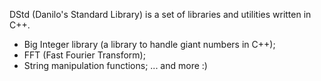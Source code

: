 DStd (Danilo's Standard Library) is a set of libraries and utilities written in C++.

- Big Integer library (a library to handle giant numbers in C++);
- FFT (Fast Fourier Transform);
- String manipulation functions;
...
and more :)
